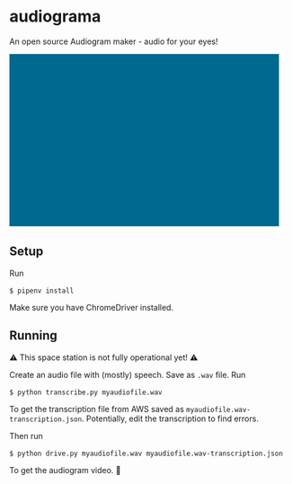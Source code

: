 # audiograma
An open source Audiogram maker - audio for your eyes!

![audiograma example](myvid.gif)

## Setup

Run
```
$ pipenv install
```

Make sure you have ChromeDriver installed.

## Running
:warning: This space station is not fully operational yet! :warning:

Create an audio file with (mostly) speech. Save as `.wav` file.
Run
```
$ python transcribe.py myaudiofile.wav
```
To get the transcription file from AWS saved as `myaudiofile.wav-transcription.json`.
Potentially, edit the transcription to find errors.

Then run
```
$ python drive.py myaudiofile.wav myaudiofile.wav-transcription.json
```
To get the audiogram video.
:metal:
